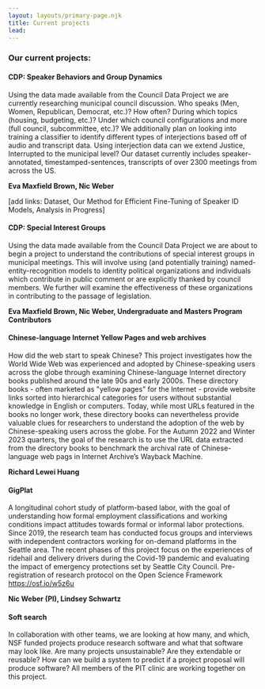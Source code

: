 ```yaml
---
layout: layouts/primary-page.njk
title: Current projects
lead: 
---
```


### Our current projects:

#### CDP: Speaker Behaviors and Group Dynamics
Using the data made available from the Council Data Project we are currently researching municipal council discussion. Who speaks (Men, Women, Republican, Democrat, etc.)? How often? During which topics (housing, budgeting, etc.)? Under which council configurations and more (full council, subcommittee, etc.)? We additionally plan on looking into training a classifier to identify different types of interjections based off of audio and transcript data. Using interjection data can we extend Justice, Interrupted to the municipal level? Our dataset currently includes speaker-annotated, timestamped-sentences, transcripts of over 2300 meetings from across the US.

**Eva Maxfield Brown, Nic Weber**

[add links: Dataset, Our Method for Efficient Fine-Tuning of Speaker ID Models, Analysis in Progress]

#### CDP: Special Interest Groups
Using the data made available from the Council Data Project we are about to begin a project to understand the contributions of special interest groups in municipal meetings. This will involve using (and potentially training) named-entity-recognition models to identity political organizations and individuals which contribute in public comment or are explicitly thanked by council members. We further will examine the effectiveness of these organizations in contributing to the passage of legislation.

**Eva Maxfield Brown, Nic Weber, Undergraduate and Masters Program Contributors**

#### Chinese-language Internet Yellow Pages and web archives
How did the web start to speak Chinese? This project investigates how the World Wide Web was experienced and adopted by Chinese-speaking users across the globe through examining Chinese-language Internet directory books published around the late 90s and early 2000s. These directory books - often marketed as "yellow pages" for the Internet - provide website links sorted into hierarchical categories for users without substantial knowledge in English or computers. Today, while most URLs featured in the books no longer work, these directory books can nevertheless provide valuable clues for researchers to understand the adoption of the web by Chinese-speaking users across the globe. 
For the Autumn 2022 and Winter 2023 quarters, the goal of the research is to use the URL data extracted from the directory books to benchmark the archival rate of Chinese-language web pags in Internet Archive’s Wayback Machine. 

**Richard Lewei Huang**

#### GigPlat
A longitudinal cohort study of platform-based labor, with the goal of understanding how formal employment classifications and working conditions impact attitudes towards formal or informal labor protections. Since 2019, the research team has conducted focus groups and interviews with independent contractors working for on-demand platforms in the Seattle area. The recent phases of this project focus on the experiences of ridehail and delivery drivers during the Covid-19 pandemic and evaluating the impact of emergency protections set by Seattle City Council. 
Pre-registration of research protocol on the Open Science Framework https://osf.io/w5z6u

**Nic Weber (PI), Lindsey Schwartz**


#### Soft search
In collaboration with other teams, we are looking at how many, and which, NSF funded projects produce research software and what that software may look like. Are many projects unsustainable? Are they extendable or reusable? How can we build a system to predict if a project proposal will produce software? All members of the PIT clinic are working together on this project.

